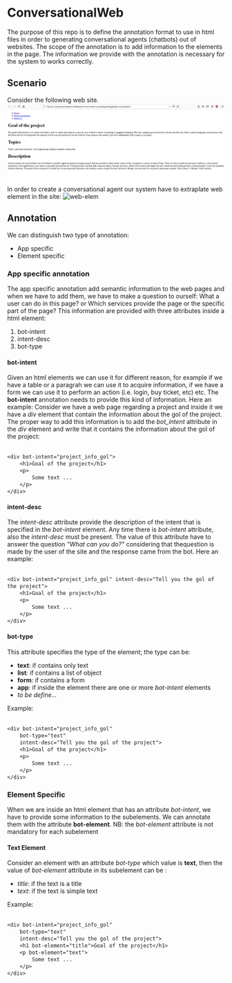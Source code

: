 # ConversationalWeb
The purpose of this repo is to define the annotation format to use in html files in order to generating conversational agents (chatbots) out of websites. The scope of the annotation is to add information to the elements in the page. The information we provide with the annotation is necessary for the system to works correctly.

## Scenario
Consider the following web site.
![sito](sito.png)
In order to create a conversational agent our system have to extraplate web element in the site:
![web-elem](web-elem.png)

## Annotation
We can distinguish two type of annotation:
* App specific
* Element specific

### App specific annotation
The app specific annotation add semantic information to the web pages and when we have to add them, we have to make a question to ourself: What a user can do in this page? or Which services provide the page or the specific part of the page?
This information are provided with three attributes inside a html element:
1. bot-intent
2. intent-desc
3. bot-type

#### bot-intent
Given an html elements we can use it for different reason, for example if we have a table or a paragrah we can use it to acquire information, if we have a form we can use it to perform an action (i.e. login, buy ticket, etc) etc. The **bot-intent** annotation needs to provide this kind of information.
Here an example:
Consider we have a web page regarding a project and inside it we have a _div_ element that contain the information about the gol of the project. The proper way to add this information is to add the _bot_intent_ attribute in the _div_ element and write that it contains the information about the gol of the project:

<pre><code class="language-html">
&lt;div bot-intent="project_info_gol"&gt; 
    &lt;h1&gt;Goal of the project&lt;/h1&gt;
    &lt;p&gt;
        Some text ...
    &lt;/p&gt;
&lt;/div&gt;
</code></pre>

#### intent-desc
The _intent-desc_ attribute provide the description of the intent that is specified in the _bot-intent_ element. Any time there is _bot-intent_ attribute, also the _intent-desc_ must be present. The value of this attribute have to answer the question _"What can you do?"_ considering that thequestion is made by the user of the site and the response came from the bot. Here an example:

<pre><code class="language-html">
&lt;div bot-intent="project_info_gol" intent-desc="Tell you the gol of the project"&gt; 
    &lt;h1&gt;Goal of the project&lt;/h1&gt;
    &lt;p&gt;
        Some text ...
    &lt;/p&gt;
&lt;/div&gt;
</code></pre>

#### bot-type
This attribute specifies the type of the element; the type can be:
* **text**: if contains only text
* **list**: if contains a list of object
* **form**: if contains a form
* **app**: if inside the element there are one or more _bot-intent_ elements
* _to be define..._

Example:
<pre><code class="language-html">
&lt;div bot-intent="project_info_gol" 
    bot-type="text"
    intent-desc="Tell you the gol of the project"&gt; 
    &lt;h1&gt;Goal of the project&lt;/h1&gt;
    &lt;p&gt;
        Some text ...
    &lt;/p&gt;
&lt;/div&gt;
</code></pre>

### Element Specific
When we are inside an html element that has an attribute _bot-intent_, we have to provide some  information to the subelements.
We can annotate them with the attribute **bot-element**. 
NB: the _bot-element_ attribute is not mandatory for each subelement
#### Text Element
Consider an element with an attribute _bot-type_ which value is **text**, then the value of _bot-element_ attribute in its subelement can be :
* _title_: if the text is a title
* _text_: if the text is simple text

Example: 
<pre><code class="language-html">
&lt;div bot-intent="project_info_gol" 
    bot-type="text"
    intent-desc="Tell you the gol of the project"&gt; 
    &lt;h1 bot-element="title"&gt;Goal of the project&lt;/h1&gt;
    &lt;p bot-element="text"&gt;
        Some text ...
    &lt;/p&gt;
&lt;/div&gt;
</code></pre>
